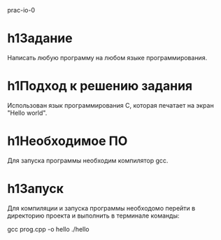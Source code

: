 prac-io-0

# h1Задание

Написать любую программу на любом языке программирования.

# h1Подход к решению задания

Использован язык программирования С, которая печатает на экран "Hello world".

# h1Необходимое ПО

Для запуска программы необходим компилятор gсс.

# h1Запуск

Для компиляции и запуска программы необходомо перейти в директорию проекта и выполнить в терминале команды:

gсc prog.cpp -o hello
./hello
